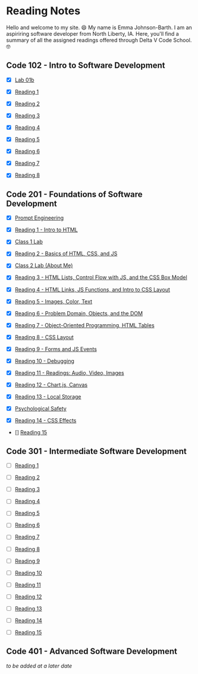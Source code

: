 # Reading Notes

Hello and welcome to my site. :smile: My name is Emma Johnson-Barth. I am an aspiriring software developer from North Liberty, IA. Here, you'll find a summary of all the assigned readings offered through Delta V Code School. :nerd_face:

## Code 102 - Intro to Software Development

- [x] [Lab 01b](102/Lab01b.md)

- [x] [Reading 1](102/Read01.md)

- [x] [Reading 2](102/Read02.md)

- [x] [Reading 3](102/Read03.md)

- [x] [Reading 4](102/Read04.md)

- [x] [Reading 5](102/Read05.md)

- [x] [Reading 6](102/Read06.md)

- [x] [Reading 7](102/Read07.md)

- [x] [Reading 8](102/Read08.md)

## Code 201 - Foundations of Software Development

- [x] [Prompt Engineering](201/prompt-engineering.md)

- [x] [Reading 1 - Intro to HTML](201/Readings/201Read01.md)

- [x] [Class 1 Lab](201/Class1Lab/index.html)

- [x] [Reading 2 - Basics of HTML, CSS, and JS](201/Readings/201Read02.md)

- [x] [Class 2 Lab (About Me)](201/AboutMe/index.html)

- [x] [Reading 3 - HTML Lists, Control Flow with JS, and the CSS Box Model](201/Readings/201Read03.md)

- [x] [Reading 4 - HTML Links, JS Functions, and Intro to CSS Layout](201/Readings/201Read04.md)

- [x] [Reading 5 - Images, Color, Text](201/Readings/201Read05.md)

- [x] [Reading 6 - Problem Domain, Objects, and the DOM](201/Readings/201Read06.md)

- [x] [Reading 7 - Object-Oriented Programming, HTML Tables](201/Readings/201Read07.md)

- [x] [Reading 8 - CSS Layout](201/Readings/201Read08.md)

- [x] [Reading 9 - Forms and JS Events](201/Readings/201Read09.md)

- [x] [Reading 10 - Debugging](201/Readings/201Read10.md)

- [x] [Reading 11 - Readings: Audio, Video, Images](201/Readings/201Read11.md)

- [x] [Reading 12 - Chart.js, Canvas](201/Readings/201Read12.md)

- [x] [Reading 13 - Local Storage](201/Readings/201Read13.md)

- [x] [Psychological Safety](201/Readings/201PsychologicalSafety.md)

- [x] [Reading 14 - CSS Effects](201/Readings/201Read14.md)

- [] [Reading 15](201/Readings/201Read15.md)

## Code 301 - Intermediate Software Development

- [ ] [Reading 1](301/301Read01.md)

- [ ] [Reading 2](301/301Read02.md)

- [ ] [Reading 3](301/301Read03.md)

- [ ] [Reading 4](301/301Read04.md)

- [ ] [Reading 5](301/301Read05.md)

- [ ] [Reading 6](301/301Read06.md)

- [ ] [Reading 7](301/301Read07.md)

- [ ] [Reading 8](301/301Read08.md)

- [ ] [Reading 9](301/301Read09.md)

- [ ] [Reading 10](301/301Read10.md)

- [ ] [Reading 11](301/301Read11.md)

- [ ] [Reading 12](301/301Read12.md)

- [ ] [Reading 13](301/301Read13.md)

- [ ] [Reading 14](301/301Read14.md)

- [ ] [Reading 15](301/301Read15.md)


## Code 401 - Advanced Software Development

*to be added at a later date*
